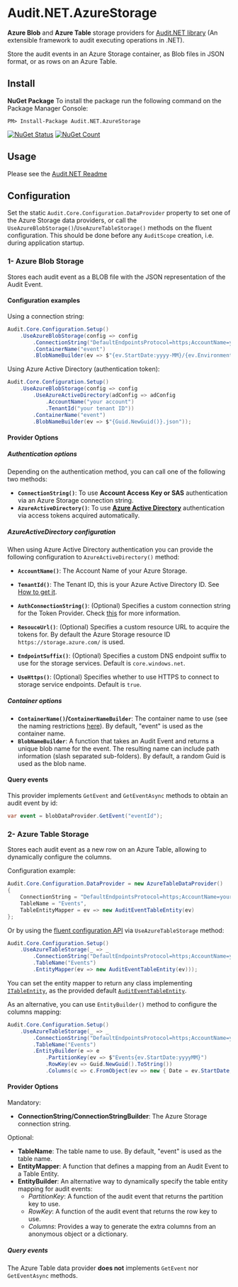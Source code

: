 # Audit.NET.AzureStorage
**Azure Blob** and **Azure Table** storage providers for [Audit.NET library](https://github.com/thepirat000/Audit.NET) (An extensible framework to audit executing operations in .NET).

Store the audit events in an Azure Storage container, as Blob files in JSON format, or as rows on an Azure Table.

## Install

**NuGet Package** 
To install the package run the following command on the Package Manager Console:

```
PM> Install-Package Audit.NET.AzureStorage
```

[![NuGet Status](https://img.shields.io/nuget/v/Audit.NET.AzureStorage.svg?style=flat)](https://www.nuget.org/packages/Audit.NET.AzureStorage/)
[![NuGet Count](https://img.shields.io/nuget/dt/Audit.NET.AzureStorage.svg)](https://www.nuget.org/packages/Audit.NET.AzureStorage/)

## Usage
Please see the [Audit.NET Readme](https://github.com/thepirat000/Audit.NET#usage)

## Configuration
Set the static `Audit.Core.Configuration.DataProvider` property to set one of the Azure Storage data providers, or call the `UseAzureBlobStorage()`/`UseAzureTableStorage()` 
methods on the fluent configuration. This should be done before any `AuditScope` creation, i.e. during application startup.

### 1- Azure Blob Storage

Stores each audit event as a BLOB file with the JSON representation of the Audit Event.

#### Configuration examples

Using a connection string: 
 
```c#
Audit.Core.Configuration.Setup()
    .UseAzureBlobStorage(config => config
        .ConnectionString("DefaultEndpointsProtocol=https;AccountName=your account;AccountKey=your key")
        .ContainerName("event")
        .BlobNameBuilder(ev => $"{ev.StartDate:yyyy-MM}/{ev.Environment.UserName}/{Guid.NewGuid()}.json"));
```

Using Azure Active Directory (authentication token):

```c#
Audit.Core.Configuration.Setup()
    .UseAzureBlobStorage(config => config
        .UseAzureActiveDirectory(adConfig => adConfig
            .AccountName("your account")
            .TenantId("your tenant ID"))
        .ContainerName("event")
        .BlobNameBuilder(ev => $"{Guid.NewGuid()}.json"));
```

#### Provider Options

##### Authentication options

Depending on the authentication method, you can call one of the following two methods:

- **`ConnectionString()`**: To use **Account Access Key or SAS** authentication via an Azure Storage connection string.
- **`AzureActiveDirectory()`**: To use [**Azure Active Directory**](https://docs.microsoft.com/en-us/azure/storage/common/storage-auth-aad-app) authentication via access tokens acquired automatically.

##### AzureActiveDirectory configuration

When using Azure Active Directory authentication you can provide the following configuration to `AzureActiveDirectory()` method:

- **`AccountName()`**: The Account Name of your Azure Storage.
- **`TenantId()`**: The Tenant ID, this is your Azure Active Directory ID. See [How to get it](https://docs.microsoft.com/en-us/azure/storage/common/storage-auth-aad-app#get-the-tenant-id-for-your-azure-active-directory).

- **`AuthConnectionString()`**: (Optional) Specifies a custom connection string for the Token Provider. Check [this](https://docs.microsoft.com/en-us/azure/key-vault/service-to-service-authentication#connection-string-support) for more information.
- **`ResouceUrl()`**: (Optional) Specifies a custom resource URL to acquire the tokens for. By default the Azure Storage resource ID `https://storage.azure.com/` is used.
- **`EndpointSuffix()`**: (Optional) Specifies a custom DNS endpoint suffix to use for the storage services. Default is `core.windows.net`.
- **`UseHttps()`**: (Optional) Specifies whether to use HTTPS to connect to storage service endpoints. Default is `true`.

##### Container options

- **`ContainerName()`/`ContainerNameBuilder`**: The container name to use (see the naming restrictions [here](https://docs.microsoft.com/en-us/rest/api/storageservices/naming-and-referencing-containers--blobs--and-metadata)). By default, "event" is used as the container name.
- **`BlobNameBuilder`**: A function that takes an Audit Event and returns a unique blob name for the event. The resulting name can include path information (slash separated sub-folders). By default, a random Guid is used as the blob name.

#### Query events

This provider implements `GetEvent` and `GetEventAsync` methods to obtain an audit event by id:

```c#
var event = blobDataProvider.GetEvent("eventId");
```

### 2- Azure Table Storage

Stores each audit event as a new row on an Azure Table, allowing to dynamically configure the columns.

Configuration example:
```c#
Audit.Core.Configuration.DataProvider = new AzureTableDataProvider()
{
    ConnectionString = "DefaultEndpointsProtocol=https;AccountName=your account;AccountKey=your key",
    TableName = "Events",
    TableEntityMapper = ev => new AuditEventTableEntity(ev)
};
```

Or by using the [fluent configuration API](https://github.com/thepirat000/Audit.NET#configuration-fluent-api) via `UseAzureTableStorage` method:
```c#
Audit.Core.Configuration.Setup()
    .UseAzureTableStorage(_ => _
        .ConnectionString("DefaultEndpointsProtocol=https;AccountName=your account;AccountKey=your key")
        .TableName("Events")
        .EntityMapper(ev => new AuditEventTableEntity(ev)));
```

You can set the entity mapper to return any class implementing [`ITableEntity`](https://docs.microsoft.com/en-us/dotnet/api/microsoft.windowsazure.storage.table.itableentity?view=azure-dotnet), as the provided default [`AuditEventTableEntity`](https://github.com/thepirat000/Audit.NET/tree/master/src/Audit.NET.AzureStorage/ConfigurationApi/AuditEventTableEntity.cs).

As an alternative, you can use `EntityBuilder()` method to configure the columns mapping:
```c#
Audit.Core.Configuration.Setup()
    .UseAzureTableStorage(_ => _
        .ConnectionString("DefaultEndpointsProtocol=https;AccountName=your account;AccountKey=your key")
        .TableName("Events")
        .EntityBuilder(e => e
            .PartitionKey(ev => $"Events{ev.StartDate:yyyyMM}")
            .RowKey(ev => Guid.NewGuid().ToString())
            .Columns(c => c.FromObject(ev => new { Date = ev.StartDate, AuditEventJson = ev.ToJson() }))));
```

#### Provider Options

Mandatory:
- **ConnectionString/ConnectionStringBuilder**: The Azure Storage connection string.

Optional:
- **TableName**: The table name to use. By default, "event" is used as the table name.
- **EntityMapper**: A function that defines a mapping from an Audit Event to a Table Entity. 
- **EntityBuilder**: An alternative way to dynamically specify the table entity mapping for audit events:
  - _PartitionKey_: A function of the audit event that returns the partition key to use.
  - _RowKey_: A function of the audit event that returns the row key to use.
  - _Columns_: Provides a way to generate the extra columns from an anonymous object or a dictionary.

##### Query events

The Azure Table data provider **does not** implements `GetEvent` nor `GetEventAsync` methods.
